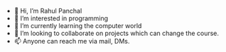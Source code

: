 - 👋 Hi, I’m Rahul Panchal
- 👀 I’m interested in programming
- 🌱 I’m currently learning the computer world
- 💞️ I’m looking to collaborate on projects which can change the course.
- 📫 Anyone can reach me via mail, DMs.

<!---
rrahulppanchal/rrahulppanchal is a ✨ special ✨ repository because its `README.md` (this file) appears on your GitHub profile.
You can click the Preview link to take a look at your changes.
--->
